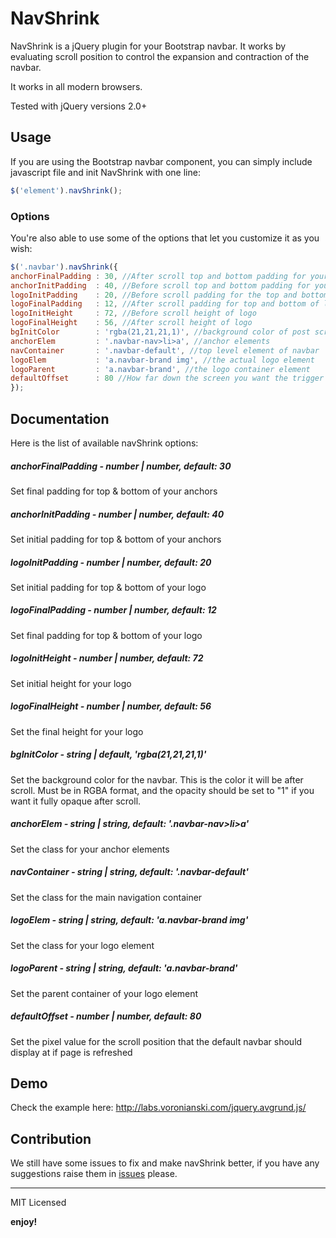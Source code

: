 # NavShrink

NavShrink is a jQuery plugin for your Bootstrap navbar. It works by evaluating scroll position to control the expansion and contraction of the navbar.

It works in all modern browsers.

Tested with jQuery versions 2.0+


## Usage

If you are using the Bootstrap navbar component, you can simply include javascript file and init NavShrink with one line:

```javascript
$('element').navShrink();
```

### Options

You're also able to use some of the options that let you customize it as you wish:

```javascript
$('.navbar').navShrink({
anchorFinalPadding : 30, //After scroll top and bottom padding for your anchors
anchorInitPadding  : 40, //Before scroll top and bottom padding for your anchors
logoInitPadding    : 20, //Before scroll padding for the top and bottom of logo
logoFinalPadding   : 12, //After scroll padding for top and bottom of logo
logoInitHeight     : 72, //Before scroll height of logo
logoFinalHeight    : 56, //After scroll height of logo
bgInitColor        : 'rgba(21,21,21,1)', //background color of post scroll navbar. MUST be in RGBA with an opacity of 1.
anchorElem         : '.navbar-nav>li>a', //anchor elements
navContainer       : '.navbar-default', //top level element of navbar
logoElem           : 'a.navbar-brand img', //the actual logo element
logoParent         : 'a.navbar-brand', //the logo container element
defaultOffset      : 80 //How far down the screen you want the trigger for the automatic navbar to occur
});

```

## Documentation

Here is the list of available navShrink options:

##### anchorFinalPadding - number | number, default: 30

Set final padding for top & bottom of your anchors

##### anchorInitPadding - number | number, default: 40

Set initial padding for top & bottom of your anchors

##### logoInitPadding - number | number, default: 20

Set initial padding for top & bottom of your logo

##### logoFinalPadding  - number | number, default: 12

Set final padding for top & bottom of your logo

##### logoInitHeight - number | number, default: 72

Set initial height for your logo

##### logoFinalHeight - number | number, default: 56

Set the final height for your logo

##### bgInitColor  - string | default, 'rgba(21,21,21,1)'

Set the background color for the navbar. This is the color it will be after scroll. Must be in RGBA format, and the opacity should be set to "1" if you want it fully opaque after scroll.

##### anchorElem  - string | string, default: '.navbar-nav>li>a'

Set the class for your anchor elements

##### navContainer  - string | string, default: '.navbar-default'

Set the class for the main navigation container

##### logoElem - string | string, default: 'a.navbar-brand img'

Set the class for your logo element

##### logoParent - string | string, default: 'a.navbar-brand'

Set the parent container of your logo element

##### defaultOffset - number | number, default: 80

Set the pixel value for the scroll position that the default navbar should display at if page is refreshed

## Demo

Check the example here: http://labs.voronianski.com/jquery.avgrund.js/

## Contribution

We still have some issues to fix and make navShrink better, if you have any suggestions raise them in [issues](https://github.com/voronianski/jquery.avgrund.js/issues) please.

---

MIT Licensed

**enjoy!**